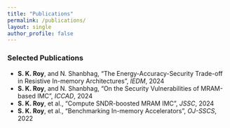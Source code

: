 ```yaml
---
title: "Publications"
permalink: /publications/
layout: single
author_profile: false
---
```


### Selected Publications

- **S. K. Roy**, and N. Shanbhag, “The Energy-Accuracy-Security Trade-off in Resistive In-memory Architectures”, *IEDM*, 2024  
- **S. K. Roy**, and N. Shanbhag, “On the Security Vulnerabilities of MRAM-based IMC”, *ICCAD*, 2024  
- **S. K. Roy**, et al., “Compute SNDR-boosted MRAM IMC”, *JSSC*, 2024  
- **S. K. Roy**, et al., “Benchmarking In-memory Accelerators”, *OJ-SSCS*, 2022  
